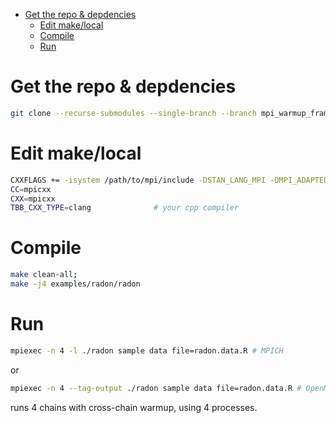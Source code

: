 - [Get the repo & depdencies](#orgc68ef57)
  - [Edit make/local](#org510d4b1)
  - [Compile](#org03fc0e3)
  - [Run](#org54cb72d)


<a id="orgc68ef57"></a>

# Get the repo & depdencies

```bash
git clone --recurse-submodules --single-branch --branch mpi_warmup_framework git@github.com:stan-dev/cmdstan.git
```


<a id="org510d4b1"></a>

# Edit make/local

```bash
CXXFLAGS += -isystem /path/to/mpi/include -DSTAN_LANG_MPI -DMPI_ADAPTED_WARMUP
CC=mpicxx
CXX=mpicxx
TBB_CXX_TYPE=clang              # your cpp compiler
```


<a id="org03fc0e3"></a>

# Compile

```bash
make clean-all;
make -j4 examples/radon/radon
```


<a id="org54cb72d"></a>

# Run

```bash
mpiexec -n 4 -l ./radon sample data file=radon.data.R # MPICH
```

or

```bash
mpiexec -n 4 --tag-output ./radon sample data file=radon.data.R # OpenMPI
```

runs 4 chains with cross-chain warmup, using 4 processes.
